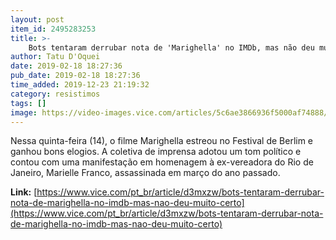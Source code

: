 ```yaml
---
layout: post
item_id: 2495283253
title: >-
    Bots tentaram derrubar nota de 'Marighella' no IMDb, mas não deu muito certo
author: Tatu D'Oquei
date: 2019-02-18 18:27:36
pub_date: 2019-02-18 18:27:36
time_added: 2019-12-23 21:19:32
category: resistimos
tags: []
image: https://video-images.vice.com/articles/5c6ae3866936f5000af74888/lede/1550510967135-WhatsApp-Image-2019-02-18-at-140351-1.jpeg?crop=1xw:0.5847xh;0xw,0.2208xh&resize=1200:*
---
```


Nessa quinta-feira (14), o filme Marighella estreou no Festival de Berlim e ganhou bons elogios. A coletiva de imprensa adotou um tom político e contou com uma manifestação em homenagem à ex-vereadora do Rio de Janeiro, Marielle Franco, assassinada em março do ano passado.

**Link:** [https://www.vice.com/pt_br/article/d3mxzw/bots-tentaram-derrubar-nota-de-marighella-no-imdb-mas-nao-deu-muito-certo](https://www.vice.com/pt_br/article/d3mxzw/bots-tentaram-derrubar-nota-de-marighella-no-imdb-mas-nao-deu-muito-certo)

